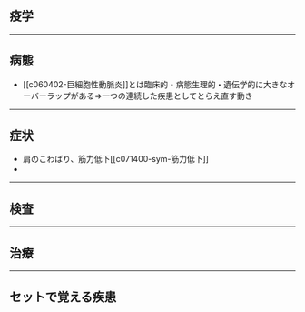 ## 疫学
---
## 病態
- [[c060402-巨細胞性動脈炎]]とは臨床的・病態生理的・遺伝学的に大きなオーバーラップがある⇒一つの連続した疾患としてとらえ直す動き
---
## 症状
- 肩のこわばり、筋力低下[[c071400-sym-筋力低下]]
- 
---
## 検査
---
## 治療
---
## セットで覚える疾患
